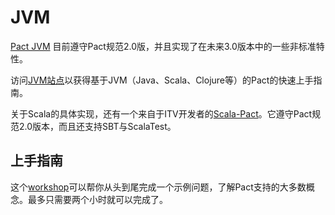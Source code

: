 # JVM

[Pact JVM](https://github.com/DiUS/pact-jvm) 目前遵守Pact规范2.0版，并且实现了在未来3.0版本中的一些非标准特性。

访问[JVM站点](https://github.com/DiUS/pact-jvm)以获得基于JVM（Java、Scala、Clojure等）的Pact的快速上手指南。

关于Scala的具体实现，还有一个来自于ITV开发者的[Scala-Pact](https://github.com/ITV/scala-pact)。它遵守Pact规范2.0版本，而且还支持SBT与ScalaTest。

## 上手指南

这个[workshop](https://github.com/DiUS/pact-workshop-jvm)可以帮你从头到尾完成一个示例问题，了解Pact支持的大多数概念。最多只需要两个小时就可以完成了。